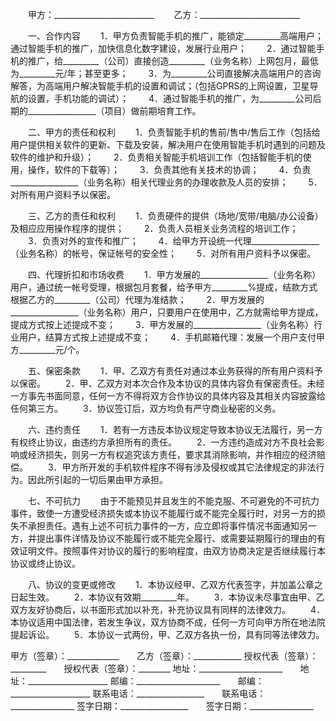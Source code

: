 
 


　　甲方：_________________________
　　乙方：_________________________


　　一、合作内容
　　1．甲方负责智能手机的推广，能锁定_________高端用户；通过智能手机的推广，加快信息化数字建设，发展行业用户；
　　2．通过智能手机的推广，给_________（公司）直接创造_________（业务名称）上网包月，最低为_________元/年；甚至更多；
　　3．为_________公司直接解决高端用户的咨询解答，为高端用户解决智能手机的设置和调试；（包括GPRS的上网设置，卫星导航的设置，手机功能的调试）；
　　4．通过智能手机的推广，为_________公司后期的_________________（项目）做前期培育工作。


　　二、甲方的责任和权利
　　1．负责智能手机的售前/售中/售后工作（包括给用户提供相关软件的更新、下载及安装，解决用户在使用智能手机时遇到的问题及软件的维护和升级）；
　　2．负责相关智能手机培训工作（包括智能手机的使用，操作，软件的下载等）；
　　3．负责其他有关技术的协调；
　　4．负责_________________（业务名称）相关代理业务的办理收款及人员的安排；
　　5．对所有用户资料予以保密。


　　三、乙方的责任和权利
　　1．负责硬件的提供（场地/宽带/电脑/办公设备）及相应应用操作程序的提供；
　　2．负责人员相关业务流程的培训工作；
　　3．负责对外的宣传和推广；
　　4．给甲方开设统一代理_________________（业务名称）的帐号，保证帐号的安全性；
　　5．对所有用户资料予以保密。


　　四、代理折扣和市场收费
　　1．甲方发展的_________________（业务名称）用户，通过统一帐号受理，根据包月套餐，给予甲方_________%提成，结款方式根据乙方的_________（公司）代理为准结款；
　　2．甲方发展的_________________（业务名称）用户，只要用户在使用中，乙方就需给甲方提成，提成方式按上述提成不变；
　　3．甲方发展的_________________（业务名称）行业用户，结算方式按上述提成不变；
　　4．手机邮箱代理：发展一个用户支付甲方_________元/个。


　　五、保密条款
　　1．甲、乙双方有责任对通过本业务获得的所有用户资料予以保密。
　　2．甲、乙双方对本次合作及本协议的具体内容负有保密责任。未经一方事先书面同意，任何一方不得将双方合作协议的具体内容及其相关内容披露给任何第三方。
　　3．协议签订后，双方均负有严守商业秘密的义务。


　　六、违约责任
　　1．若有一方违反本协议规定导致本协议无法履行，另一方有权终止协议，由违约方承担所有的责任。
　　2．一方违约造成对方不良社会影响或经济损失，则另一方有权追究该方责任，要求其消除影响，并作相应的经济赔偿。
　　3．甲方所开发的手机软件程序不得有涉及侵权或其它法律规定的非法行为。因此所引起的一切后果由甲方承担。


　　七、不可抗力
　　由于不能预见并且发生的不能克服、不可避免的不可抗力事件，致使一方遭受经济损失或本协议不能履行或不能完全履行时，对另一方的损失不承担责任。遇有上述不可抗力事件的一方，应立即将事件情况书面通知另一方，并提出事件详情及协议不能履行或不能完全履行、或需要延期履行的理由的有效证明文件。按照事件对协议的履行的影响程度，由双方协商决定是否继续履行本协议或终止协议。


　　八、协议的变更或修改
　　1．本协议经甲、乙双方代表签字，并加盖公章之日起生效。
　　2．本协议有效期_________年。
　　3．本协议未尽事宜由甲、乙双方友好协商后，以书面形式加以补充，补充协议具有同样的法律效力。
　　4．本协议适用中国法律，若发生争议，双方协商不成，任何一方可向甲方所在地法院提起诉讼。
　　5．本协议一式两份，甲、乙双方各执一份，具有同等法律效力。


 



甲方（签章）：_____________　　乙方（签章）：____________
授权代表（签章）：_________　　授权代表（签章）：________
地址：_____________________　　地址：____________________
邮编：_____________________　　邮编：____________________
联系电话：_________________　　联系电话：________________
签字日期：_________________　　签字日期：________________
 


 

 
 
 
 
 
  


  
 

  


  


  
 
 
 
 

